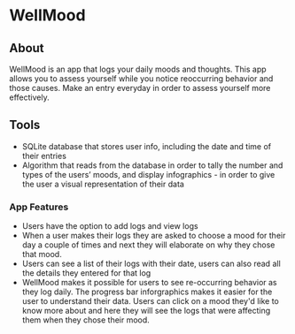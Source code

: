 # WellMood

## About
WellMood is an app that logs your daily moods and thoughts. 
This app allows you to assess yourself while you notice reoccurring behavior and those causes. Make an entry everyday in order to assess yourself more effectively.

## Tools
- SQLite database that stores user info, including the date and time of their entries
- Algorithm that reads from the database in order to tally the number and types of the users’ moods, and display infographics - in order to give the user a visual representation of their data

### App Features
- Users have the option to add logs and view logs
- When a user makes their logs they are asked to choose a mood for their day a couple of times and next they will elaborate on why they chose that mood. 
- Users can see a list of their logs with their date, users can also read all the details they entered for that log
- WellMood makes it possible for users to see re-occurring behavior as they log daily. The progress bar inforgraphics makes it easier for the user to understand their data. Users can click on a mood they'd like to know more about and here they will see the logs that were affecting them when they chose their mood.



